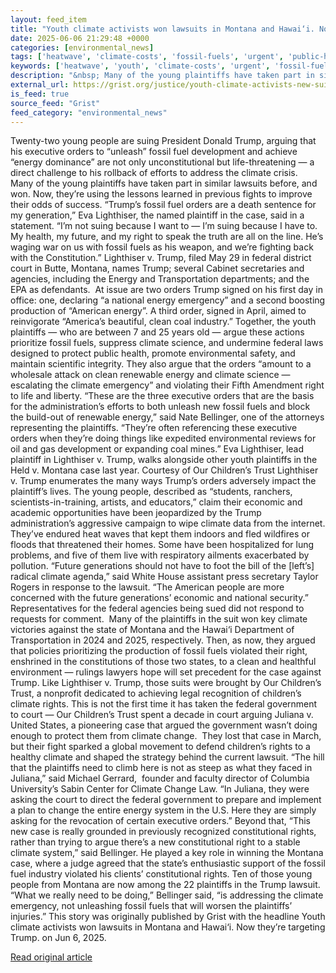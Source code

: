 ```yaml
---
layout: feed_item
title: "Youth climate activists won lawsuits in Montana and Hawai‘i. Now they’re targeting Trump."
date: 2025-06-06 21:29:48 +0000
categories: [environmental_news]
tags: ['heatwave', 'climate-costs', 'fossil-fuels', 'urgent', 'public-health', 'wildfires', 'economic-impacts', 'renewable-energy', 'climate-health', 'extreme-weather']
keywords: ['heatwave', 'youth', 'climate-costs', 'urgent', 'fossil-fuels', 'public-health', 'climate', 'activists']
description: "&nbsp; Many of the young plaintiffs have taken part in similar lawsuits before, and won"
external_url: https://grist.org/justice/youth-climate-activists-new-suit-trump-executive-orders/
is_feed: true
source_feed: "Grist"
feed_category: "environmental_news"
---
```


Twenty-two young people are suing President Donald Trump, arguing that his executive orders to “unleash” fossil fuel development and achieve “energy dominance” are not only unconstitutional but life-threatening — a direct challenge to his rollback of efforts to address the climate crisis.&nbsp; Many of the young plaintiffs have taken part in similar lawsuits before, and won. Now, they’re using the lessons learned in previous fights to improve their odds of success. “Trump’s fossil fuel orders are a death sentence for my generation,” Eva Lighthiser, the named plaintiff in the case, said in a statement. “I’m not suing because I want to — I’m suing because I have to. My health, my future, and my right to speak the truth are all on the line. He’s waging war on us with fossil fuels as his weapon, and we’re fighting back with the Constitution.” Lighthiser v. Trump, filed May 29 in federal district court in Butte, Montana, names Trump; several Cabinet secretaries and agencies, including the Energy and Transportation departments; and the EPA as defendants.&nbsp; At issue are two orders Trump signed on his first day in office: one, declaring “a national energy emergency” and a second boosting production of “American energy”. A third order, signed in April, aimed to reinvigorate “America’s beautiful, clean coal industry.” Together, the youth plaintiffs — who are between 7 and 25 years old — argue these actions prioritize fossil fuels, suppress climate science, and undermine federal laws designed to protect public health, promote environmental safety, and maintain scientific integrity. They also argue that the orders “amount to a wholesale attack on clean renewable energy and climate science — escalating the climate emergency” and violating their Fifth Amendment right to life and liberty. “These are the three executive orders that are the basis for the administration&#8217;s efforts to both unleash new fossil fuels and block the build-out of renewable energy,” said Nate Bellinger, one of the attorneys representing the plaintiffs. “They&#8217;re often referencing these executive orders when they&#8217;re doing things like expedited environmental reviews for oil and gas development or expanding coal mines.” Eva Lighthiser, lead plaintiff in Lighthiser v. Trump, walks alongside other youth plaintiffs in the Held v. Montana case last year. Courtesy of Our Children&#8217;s Trust Lighthiser v. Trump enumerates the many ways Trump’s orders adversely impact the plaintiff’s lives. The young people, described as “students, ranchers, scientists-in-training, artists, and educators,” claim their economic and academic opportunities have been jeopardized by the Trump administration’s aggressive campaign to wipe climate data from the internet. They’ve endured heat waves that kept them indoors and fled wildfires or floods that threatened their homes. Some have been hospitalized for lung problems, and five of them live with respiratory ailments exacerbated by pollution. “Future generations should not have to foot the bill of the [left&#8217;s] radical climate agenda,” said White House assistant press secretary Taylor Rogers in response to the lawsuit. “The American people are more concerned with the future generations’ economic and national security.” Representatives for the federal agencies being sued did not respond to requests for comment.&nbsp; Many of the plaintiffs in the suit won key climate victories against the state of Montana and the Hawai‘i Department of Transportation in 2024 and 2025, respectively. Then, as now, they argued that policies prioritizing the production of fossil fuels violated their right, enshrined in the constitutions of those two states, to a clean and healthful environment — rulings lawyers hope will set precedent for the case against Trump. Like Lighthiser v. Trump, those suits were brought by Our Children’s Trust, a nonprofit dedicated to achieving legal recognition of children’s climate rights. This is not the first time it has taken the federal government to court — Our Children’s Trust spent a decade in court arguing Juliana v. United States, a pioneering case that argued the government wasn’t doing enough to protect them from climate change.&nbsp; They lost that case in March, but their fight sparked a global movement to defend children&#8217;s rights to a healthy climate and shaped the strategy behind the current lawsuit. “The hill that the plaintiffs need to climb here is not as steep as what they faced in Juliana,” said Michael Gerrard,&nbsp; founder and faculty director of Columbia University’s Sabin Center for Climate Change Law.&nbsp;“In Juliana, they were asking the court to direct the federal government to prepare and implement a plan to change the entire energy system in the U.S. Here they are simply asking for the revocation of certain executive orders.” Beyond that, “This new case is really grounded in previously recognized constitutional rights, rather than trying to argue there&#8217;s a new constitutional right to a stable climate system,” said Bellinger. He played a key role in winning the Montana case, where a judge agreed that the state’s enthusiastic support of the fossil fuel industry violated his clients’ constitutional rights. Ten of those young people from Montana are now among the 22 plaintiffs in the Trump lawsuit.&nbsp; “What we really need to be doing,” Bellinger said, “is addressing the climate emergency, not unleashing fossil fuels that will worsen the plaintiffs&#8217; injuries.” This story was originally published by Grist with the headline Youth climate activists won lawsuits in Montana and Hawai‘i. Now they&#8217;re targeting Trump. on Jun 6, 2025.

[Read original article](https://grist.org/justice/youth-climate-activists-new-suit-trump-executive-orders/)
